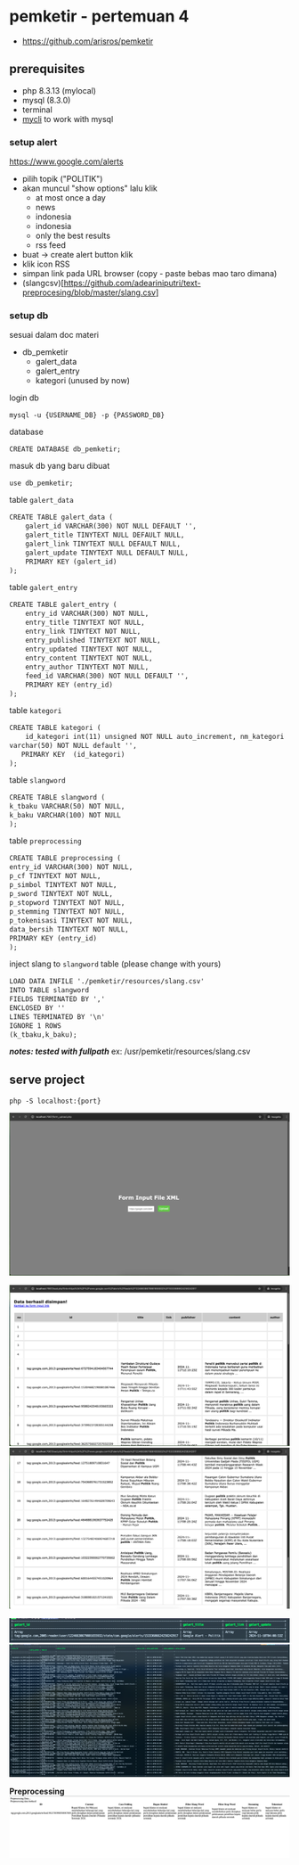 # pemketir - pertemuan 4
- https://github.com/arisros/pemketir

## prerequisites
- php 8.3.13 (mylocal)
- mysql (8.3.0)
- terminal
- [mycli](https://github.com/dbcli/mycli) to work with mysql

### setup alert
https://www.google.com/alerts
- pilih topik ("POLITIK")
- akan muncul "show options" lalu klik
  - at most once a day
  - news
  - indonesia
  - indonesia
  - only the best results
  - rss feed
- buat -> create alert button klik
- klik icon RSS
- simpan link pada URL browser (copy - paste bebas mao taro dimana)
- (slangcsv)[https://github.com/adeariniputri/text-preprocesing/blob/master/slang.csv] 

### setup db

sesuai dalam doc materi
- db_pemketir
  - galert_data
  - galert_entry
  - kategori (unused by now)

login db
```
mysql -u {USERNAME_DB} -p {PASSWORD_DB}
```
database
```
CREATE DATABASE db_pemketir;
```

masuk db yang baru dibuat
```
use db_pemketir;
```

table `galert_data`
```
CREATE TABLE galert_data (
	galert_id VARCHAR(300) NOT NULL DEFAULT '',
	galert_title TINYTEXT NULL DEFAULT NULL,
	galert_link TINYTEXT NULL DEFAULT NULL,
	galert_update TINYTEXT NULL DEFAULT NULL,
	PRIMARY KEY (galert_id)
);
```

table `galert_entry`
```
CREATE TABLE galert_entry (
	entry_id VARCHAR(300) NOT NULL,
	entry_title TINYTEXT NOT NULL,
	entry_link TINYTEXT NOT NULL,
	entry_published TINYTEXT NOT NULL,
	entry_updated TINYTEXT NOT NULL,
	entry_content TINYTEXT NOT NULL,
	entry_author TINYTEXT NOT NULL,
	feed_id VARCHAR(300) NOT NULL DEFAULT '',
	PRIMARY KEY (entry_id)
);
```


table `kategori`
```
CREATE TABLE kategori (
	id_kategori int(11) unsigned NOT NULL auto_increment, nm_kategori varchar(50) NOT NULL default '',     
   PRIMARY KEY  (id_kategori)
);
```

table `slangword`
```
CREATE TABLE slangword (
k_tbaku VARCHAR(50) NOT NULL,
k_baku VARCHAR(100) NOT NULL
);
```

table `preprocessing`
```
CREATE TABLE preprocessing (
entry_id VARCHAR(300) NOT NULL,
p_cf TINYTEXT NOT NULL,
p_simbol TINYTEXT NOT NULL,
p_sword TINYTEXT NOT NULL,
p_stopword TINYTEXT NOT NULL,
p_stemming TINYTEXT NOT NULL,
p_tokenisasi TINYTEXT NOT NULL,
data_bersih TINYTEXT NOT NULL,
PRIMARY KEY (entry_id)
);
```

inject slang to `slangword` table (please change with yours)
```
LOAD DATA INFILE './pemketir/resources/slang.csv'
INTO TABLE slangword
FIELDS TERMINATED BY ','
ENCLOSED BY ''
LINES TERMINATED BY '\n'
IGNORE 1 ROWS
(k_tbaku,k_baku);
```
***notes: tested with fullpath***
ex: /usr/pemketir/resources/slang.csv



## serve project
```
php -S localhost:{port}
```

![web form upload](screenshot__web_form.png)

![result](screenshot__web_result.png)
![result](screenshot__web_result_2.png)

![table galert_data](screenshot__table_galert_data.png)
![table galert_entry](screenshot__table_galert_entry.png)

**Preprocessing**
![table galert_entry](screenshot__result_preprocessing.png)